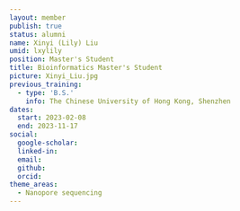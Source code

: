 ```yaml
---
layout: member
publish: true
status: alumni
name: Xinyi (Lily) Liu
umid: lxylily
position: Master's Student
title: Bioinformatics Master's Student
picture: Xinyi_Liu.jpg
previous_training:
  - type: 'B.S.'
    info: The Chinese University of Hong Kong, Shenzhen
dates:
  start: 2023-02-08
  end: 2023-11-17
social: 
  google-scholar: 
  linked-in: 
  email: 
  github:
  orcid: 
theme_areas:
  - Nanopore sequencing
---
```


